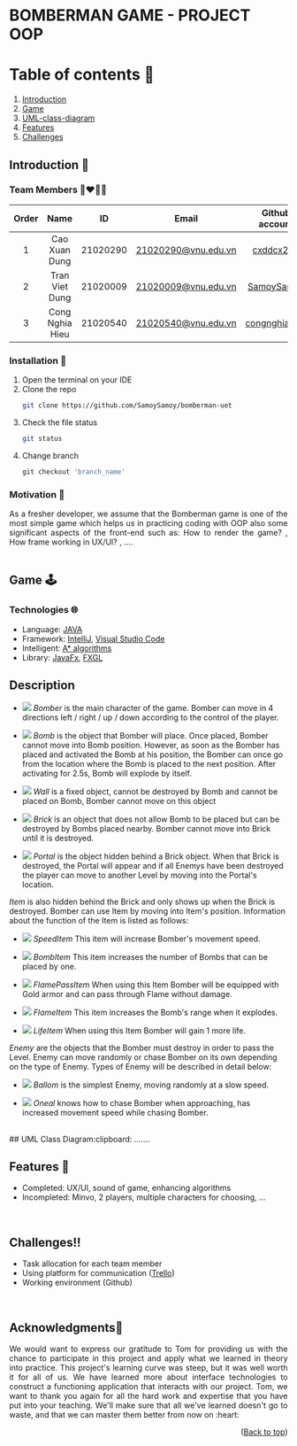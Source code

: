 # BOMBERMAN GAME - PROJECT OOP 

<!-- TABLE OF CONTENTS -->
# Table of contents :round_pushpin:
1. [Introduction](#Introduction)
2. [Game](#Game)
3. [UML-class-diagram](#UML-class-diagram)
4. [Features](#Features)
5. [Challenges](#Challenges)
<!-- <details>
  <summary>Table of Contents</summary>
  <ol>
    <li>
      <a href="#Introduction">Introduction</a>
      <ul>
        <li><a href="#Team-members">Team Members</a></li>
	<li><a href="#installation">Installation</a></li>
	<li><a href="#motivation">Motivation</a></li>
	<li><a href="#task-allocation">Task Allocation</a></li>      
      </ul>
    </li>
    <li><a href="#technologies">Technologies</a></li>
    <li><a href="#uml-class-diagram">UML Class Diagram</a></li>
    <li><a href="#features">Features</a></li>
    <li><a href="#challenges">Challenges</a></li>
    <li><a href="#acknowledgments">Acknowledgments</a></li>
    <li><a href="#references">References</a></li>
  </ol>
</details> -->

<!-- ABOUT THE PROJECT -->

## Introduction <a name="Introduction"></a> :bricks:

### Team Members :couplekiss_man_man:

| Order |         Name          |     ID      |            Email            |                       Github account                                                     |
| :---: | :-------------------: | :---------: | :-------------------------: | :---------------------------------------------------------: |
|   1   | Cao Xuan Dung         | 21020290    |   21020290@vnu.edu.vn       |          [cxddcx271](https://github.com/cxddcx271)          | 
|   2   | Tran Viet Dung        | 21020009    |   21020009@vnu.edu.vn       |          [SamoySamoy](https://github.com/SamoySamoy)        |
|   3   | Cong Nghia Hieu       | 21020540    |   21020540@vnu.edu.vn       |          [congnghiahieu](https://github.com/congnghiahieu)  |      
### Installation :dart: 

1. Open the terminal on your IDE
2. Clone the repo
   ```sh
   git clone https://github.com/SamoySamoy/bomberman-uet
   ```
3. Check the file status
   ```sh
   git status
   ```
4. Change branch
   ```js
   git checkout 'branch_name'
   ```

### Motivation :mechanical_arm:

<div style="text-align:justify">
As a fresher developer, we assume that the Bomberman game is one of the most simple game which helps us in practicing coding with OOP also some significant aspects of the front-end such as: How to render the game? , How frame working in UX/UI? , ….
</div>

<!-- Game -->
<br />

## Game <a name="Game"></a>:joystick:
### Technologies :globe_with_meridians:

- Language: [JAVA](https://www.java.com/en/)
- Framework: [IntelliJ](https://www.jetbrains.com/idea/), [Visual Studio Code](https://code.visualstudio.com)
- Intelligent: [A\* algorithms](https://www.geeksforgeeks.org/a-search-algorithm/)
- Library: [JavaFx](https://openjfx.io), [FXGL](https://github.com/AlmasB/FXGL)

## Description

- ![](readme/player.png) *Bomber* is the main character of the game. Bomber can move in 4 directions left / right / up / down according to the control of the player. 

- ![](readme/bomb.png) *Bomb* is the object that Bomber will place. Once placed, Bomber cannot move into Bomb position. However, as soon as the Bomber has placed and activated the Bomb at his position, the Bomber can once go from the location where the Bomb is placed to the next position. After activating for 2.5s, Bomb will explode by itself.

- ![](readme/wall.png) *Wall* is a fixed object, cannot be destroyed by Bomb and cannot be placed on Bomb, Bomber cannot move on this object

- ![](readme/brick.png) *Brick* is an object that does not allow Bomb to be placed but can be destroyed by Bombs placed nearby. Bomber cannot move into Brick until it is destroyed.

- ![](readme/portal.png) *Portal* is the object hidden behind a Brick object. When that Brick is destroyed, the Portal will appear and if all Enemys have been destroyed the player can move to another Level by moving into the Portal's location.

*Item* is also hidden behind the Brick and only shows up when the Brick is destroyed. Bomber can use Item by moving into Item's position. Information about the function of the Item is listed as follows:
- ![](readme/powerup_speed.png) *SpeedItem* This item will increase Bomber's movement speed.

- ![](readme/powerup_bombs.png) *BombItem* This item increases the number of Bombs that can be placed by one.

- ![](readme/powerup_flamepass.png) *FlamePassItem* When using this Item Bomber will be equipped with Gold armor and can pass through Flame without damage.

- ![](readme/powerup_flames.png) *FlameItem* This item increases the Bomb's range when it explodes.

- ![](readme/powerup_life.png) *LifeItem* When using this Item Bomber will gain 1 more life.

*Enemy* are the objects that the Bomber must destroy in order to pass the Level. Enemy can move randomly or chase Bomber on its own depending on the type of Enemy. Types of Enemy will be described in detail below:

- ![](readme/ballom.png) *Ballom* is the simplest Enemy, moving randomly at a slow speed.

- ![](readme/oneal.png) *Oneal* knows how to chase Bomber when approaching, has increased movement speed while chasing Bomber.

<br/>
## UML Class Diagram<a name="UML-class-diagram"></a>:clipboard:
.......
<br/>

<!-- FEATURES -->
## Features<a name="Features"> :triangular_flag_on_post:
- Completed: UX/UI, sound of game, enhancing algorithms
- Incompleted: Minvo, 2 players, multiple characters for choosing, …
<br />

<!-- CHALLENGES -->
## Challenges<a name="Challenges">:bangbang:

- Task allocation for each team member
- Using platform for communication ([Trello](https://trello.com/b/Ac0ISkzt/bomber-game-oop-project-2022))
- Working environment (Github)
<br />
	
## Acknowledgments<a name="Acknowledgments">:brain:
<div style="text-align:justify">
We would want to express our gratitude to Tom for providing us with the chance to
participate in this project and apply what we learned in theory into practice. This project's
learning curve was steep, but it was well worth it for all of us. We have learned more about interface technologies to construct a functioning application
that interacts with our project. Tom, we want to thank you again for all the hard work and expertise that you have
put into your teaching. We'll make sure that all we've learned doesn't go to waste, and that
we can master them better from now on :heart:
</div>

<p align="right">(<a href="#top">Back to top</a>)</p>


